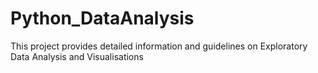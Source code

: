# Python_DataAnalysis
 This project provides detailed information and guidelines on Exploratory Data Analysis and Visualisations 
